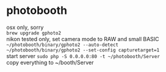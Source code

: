 # photobooth

osx only, sorry  
`brew upgrade gphoto2`  
nikon tested only, set camera mode to RAW and small BASIC  
`~/photobooth/binary/gphoto2 --auto-detect`  
`~/photobooth/binary/gphoto2 --set-config capturetarget=1`  
start server
`sudo php -S 0.0.0.0:80 -t ~/photobooth/Server`  
copy everything to ~/booth/Server  
